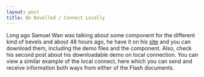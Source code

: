```yaml
---
layout: post
title: Be Bevelled / Connect Locally
---
```


Long ago Samuel Wan was talking about some component for the different kind of bevels and about 48 hours ago, he have it on his <a href="http://samuelwan.com/" title="samual wan">site</a> and you can download them, including the demo files and the component. Also, check his second post about his downloadable demo on local connection. You can view a similar example of the local connect, here which you can send and receive information both ways from either of the Flash documents.